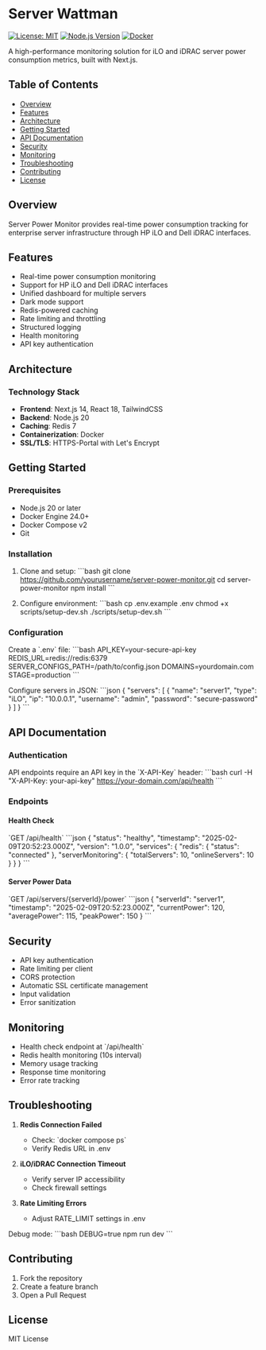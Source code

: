 # Server Wattman

[![License: MIT](https://img.shields.io/badge/License-MIT-yellow.svg)](https://opensource.org/licenses/MIT)
[![Node.js Version](https://img.shields.io/badge/node-%3E%3D20.0.0-brightgreen)](https://nodejs.org)
[![Docker](https://img.shields.io/badge/docker-%3E%3D24.0.0-blue)](https://www.docker.com/)

A high-performance monitoring solution for iLO and iDRAC server power consumption metrics, built with Next.js.

## Table of Contents
- [Overview](#overview)
- [Features](#features)
- [Architecture](#architecture)
- [Getting Started](#getting-started)
- [API Documentation](#api-documentation)
- [Security](#security)
- [Monitoring](#monitoring)
- [Troubleshooting](#troubleshooting)
- [Contributing](#contributing)
- [License](#license)

## Overview

Server Power Monitor provides real-time power consumption tracking for enterprise server infrastructure through HP iLO and Dell iDRAC interfaces.

## Features

- Real-time power consumption monitoring
- Support for HP iLO and Dell iDRAC interfaces
- Unified dashboard for multiple servers
- Dark mode support
- Redis-powered caching
- Rate limiting and throttling
- Structured logging
- Health monitoring
- API key authentication

## Architecture

### Technology Stack
- **Frontend**: Next.js 14, React 18, TailwindCSS
- **Backend**: Node.js 20
- **Caching**: Redis 7
- **Containerization**: Docker
- **SSL/TLS**: HTTPS-Portal with Let's Encrypt

## Getting Started

### Prerequisites
- Node.js 20 or later
- Docker Engine 24.0+
- Docker Compose v2
- Git

### Installation

1. Clone and setup:
\`\`\`bash
git clone https://github.com/yourusername/server-power-monitor.git
cd server-power-monitor
npm install
\`\`\`

2. Configure environment:
\`\`\`bash
cp .env.example .env
chmod +x scripts/setup-dev.sh
./scripts/setup-dev.sh
\`\`\`

### Configuration

Create a \`.env\` file:
\`\`\`bash
API_KEY=your-secure-api-key
REDIS_URL=redis://redis:6379
SERVER_CONFIGS_PATH=/path/to/config.json
DOMAINS=yourdomain.com
STAGE=production
\`\`\`

Configure servers in JSON:
\`\`\`json
{
  "servers": [
    {
      "name": "server1",
      "type": "iLO",
      "ip": "10.0.0.1",
      "username": "admin",
      "password": "secure-password"
    }
  ]
}
\`\`\`

## API Documentation

### Authentication
API endpoints require an API key in the \`X-API-Key\` header:
\`\`\`bash
curl -H "X-API-Key: your-api-key" https://your-domain.com/api/health
\`\`\`

### Endpoints

#### Health Check
\`GET /api/health\`
\`\`\`json
{
  "status": "healthy",
  "timestamp": "2025-02-09T20:52:23.000Z",
  "version": "1.0.0",
  "services": {
    "redis": { "status": "connected" },
    "serverMonitoring": {
      "totalServers": 10,
      "onlineServers": 10
    }
  }
}
\`\`\`

#### Server Power Data
\`GET /api/servers/{serverId}/power\`
\`\`\`json
{
  "serverId": "server1",
  "timestamp": "2025-02-09T20:52:23.000Z",
  "currentPower": 120,
  "averagePower": 115,
  "peakPower": 150
}
\`\`\`

## Security

- API key authentication
- Rate limiting per client
- CORS protection
- Automatic SSL certificate management
- Input validation
- Error sanitization

## Monitoring

- Health check endpoint at \`/api/health\`
- Redis health monitoring (10s interval)
- Memory usage tracking
- Response time monitoring
- Error rate tracking

## Troubleshooting

1. **Redis Connection Failed**
   - Check: \`docker compose ps\`
   - Verify Redis URL in .env

2. **iLO/iDRAC Connection Timeout**
   - Verify server IP accessibility
   - Check firewall settings

3. **Rate Limiting Errors**
   - Adjust RATE_LIMIT settings in .env

Debug mode:
\`\`\`bash
DEBUG=true npm run dev
\`\`\`

## Contributing

1. Fork the repository
2. Create a feature branch
3. Open a Pull Request

## License

MIT License
